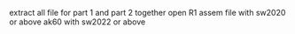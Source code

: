 extract all file for part 1 and part 2 together
open R1 assem file with sw2020 or above
ak60 with sw2022 or above
